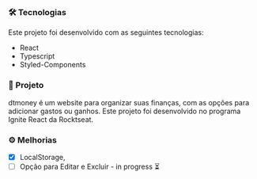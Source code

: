 ### 🛠 Tecnologias

Este projeto foi desenvolvido com as seguintes tecnologias:

- React
- Typescript 
- Styled-Components

### 💸 Projeto

dtmoney é um website para organizar suas finanças, com as opções para adicionar gastos ou ganhos. Este projeto foi desenvolvido no programa
Ignite React da Rocktseat.


### ⚙ Melhorias

- [x]  LocalStorage,
- [ ]  Opção para Editar e Excluir -  in progress ⏳
